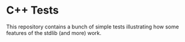 
# C++ Tests

This repository contains a bunch of simple tests illustrating how some features of the stdlib (and more) work.

